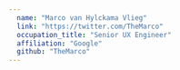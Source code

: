 ```yaml
---
  name: "Marco van Hylckama Vlieg"
  link: "https://twitter.com/TheMarco"
  occupation_title: "Senior UX Engineer"
  affiliation: "Google"
  github: "TheMarco"
---
```

